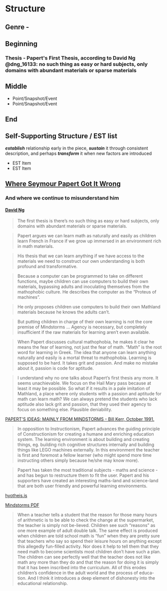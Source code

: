 # Structure

## Genre - 

## Beginning

### Thesis - Papert's First Thesis, according to David Ng @dng_16133: no such thing as easy or hard subjects, only domains with abundant materials or sparse materials

## Middle

* Point/Snapshot/Event 
* Point/Snapshot/Event

## End

## __Self-Supporting Structure / EST list__

__*establish*__ relationship early in the piece, __*sustain*__ it through consistent description, and perhaps __*transform*__ it when new factors are introduced

* EST Item
* EST Item

## [Where Seymour Papert Got It Wrong](https://medium.com/vertical-learning/where-seymour-papert-got-it-wrong-6203f94149d1)
### And where we continue to misunderstand him
#### [David Ng](https://medium.com/@dng_16133)

> The first thesis is there’s no such thing as easy or hard subjects, only domains with abundant materials or sparse materials.

> Papert argues we can learn math as naturally and easily as children learn French in France if we grow up immersed in an environment rich in math materials.

> His thesis that we can learn anything if we have access to the materials we need to construct our own understanding is both profound and transformative.

> Because a computer can be programmed to take on different functions, maybe children can use computers to build their own materials, bypassing adults and inoculating themselves from the mathophobic culture. He describes the computer as the “Proteus of machines”.

> He only proposes children use computers to build their own Mathland materials because he knows the adults can’t.

> But putting children in charge of their own learning is not the core premise of Mindstorms ... Agency is necessary, but completely insufficient if the raw materials for learning aren’t even available.

> When Papert discusses cultural mathophobia, he makes it clear he means the fear of learning, not just the fear of math. “Math” is the root word for learning in Greek. The idea that anyone can learn anything naturally and easily is a mortal threat to mathophobia. Learning is supposed to be hard. It takes grit and passion. And make no mistake about it, passion is code for aptitude.

> I understand why no one talks about Papert’s first thesis any more. It seems unachievable. We focus on the Hail Mary pass because at least it may be possible. So what if it results in a pale imitation of Mathland, a place where only students with a passion and aptitude for math can learn math? We can always pretend the students who lack aptitude also lack grit and passion, that they used their agency to focus on something else. Plausible deniability.

[PAPERT'S IDEAS: MAINLY FROM MINDSTORMS - Bill Kerr, October 1991.](http://www.users.on.net/~billkerr/a/papert.htm)

> In opposition to Instructionism, Papert advances the guiding principle of Constructionism for creating a humane and enriching education system. The learning environment is about building and creating things, eg. building rich cognitive structures internally and building things like LEGO machines externally. In this environment the teacher is first and foremost a fellow learner (who might spend more time instructing others simply because he/she may know more).

> Papert has taken the most traditional subjects - maths and science - and has begun to restructure them to fit the user. Papert and his supporters have created an interesting maths-land and science-land that are both user friendly and powerful learning environments.

[hyotheis.is](https://hyp.is/tZxWvtrkEea47aOfeOrrZg/www.users.on.net/~billkerr/a/papert.htm)

[Mindstorms PDF](http://www.arvindguptatoys.com/arvindgupta/mindstorms.pdf)

>  When a teacher tells a student that the reason for those many hours of arithmetic is to be able to check the change at the supermarket, the teacher is simply not be-lieved. Children see such “reasons” as one more example of adult double talk. The same effect is produced when children are told school math is “fun” when they are pretty sure that teachers who say so spend their leisure hours on anything except this allegedly fun-filled activity. Nor does it help to tell them that they need math to become scientists most children don’t have such a plan. The children can see perfectly well that the teacher does not like math any more than they do and that the reason for doing it is simply that it has been inscribed into the curriculum. All of this erodes children’s confidence in the adult world and the process of educa-tion. And I think it introduces a deep element of dishonesty into the educational relationship.





